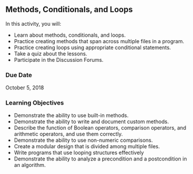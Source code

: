 ## Methods, Conditionals, and Loops

In this activity, you will:
* Learn about methods, conditionals, and loops. 
* Practice creating methods that span across multiple files in a program.
* Practice creating loops using appropriate conditional statements.
* Take a quiz about the lessons.
* Participate in the Discussion Forums.
 
### Due Date
October 5, 2018

### Learning Objectives
* Demonstrate the ability to use built-in methods.
* Demonstrate the ability to write and document custom methods.
* Describe the function of Boolean operators, comparison operators, and arithmetic operators, and use them correctly.
* Demonstrate the ability to use non-numeric comparisons.
* Create a modular design that is divided among multiple files.
* Write programs that use looping structures effectively
* Demonstrate the ability to analyze a precondition and a postcondition in an algorithm.
